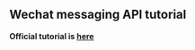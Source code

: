 ## Wechat messaging API tutorial

**Official tutorial is [here](http://admin.wechat.com/wiki/index.php?title=Getting_Started)**

